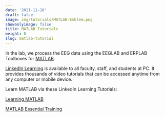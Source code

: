 ```yaml
---
date: '2021-11-10'
draft: false
image: img/tutorials/MATLAB-Emblem.png
showonlyimage: false
title: MATLAB Tutorials
weight: 0
slug: matlab-tutorial
---
```


In the lab, we process the EEG data using the EEGLAB and ERPLAB Toolboxes for [MATLAB](https://www.mathworks.com/products/matlab.html).

<!--more-->

[LinkedIn Learning](https://ihelp.providence.edu/services/linkedin-learning/) is available to all faculty, staff, and students at PC. It provides thousands of video tutorials that can be accessed anytime from any computer or mobile device.

Learn MATLAB via these LinkedIn Learning Tutorials:

[Learning MATLAB](https://www.linkedin.com/learning/learning-matlab-2/)

[MATLAB Essential Training](https://www.linkedin.com/learning/matlab-2018-essential-training)